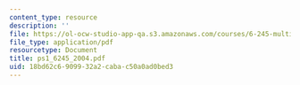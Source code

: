```yaml
---
content_type: resource
description: ''
file: https://ol-ocw-studio-app-qa.s3.amazonaws.com/courses/6-245-multivariable-control-systems-spring-2004/18bd62c6909932a2cabac50a0ad0bed3_ps1_6245_2004.pdf
file_type: application/pdf
resourcetype: Document
title: ps1_6245_2004.pdf
uid: 18bd62c6-9099-32a2-caba-c50a0ad0bed3
---
```


